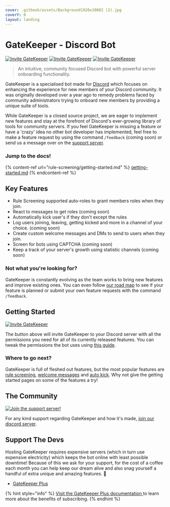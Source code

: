 ```yaml
---
cover: .gitbook/assets/Background1920x10802 (2).jpg
coverY: 0
layout: landing
---
```


# GateKeeper - Discord Bot

[![Invite GateKeeper](https://img.shields.io/badge/INVITE-GATEKEEPER-5865F2?style=for-the-badge)](https://invite.gatekeeperbot.net) [![Invite GateKeeper](https://img.shields.io/discord/330400856128225282?color=5865F2\&label=SUPPORT%20SERVER\&style=for-the-badge)](https://support.gatekeeperbot.net) [![Invite GateKeeper](https://img.shields.io/badge/RELEASE%20VERSION-V3.0.0-5865F2?style=for-the-badge)](https://roadmap.gatekeeperbot.net)

> An intuitive, community focused Discord bot with powerful server onboarding functionality.

GateKeeper is a specialised bot made for [Discord](https://discord.com/) which focuses on enhancing the experience for new members of your Discord community. It was originally developed over a year ago to remedy problems faced by community administrators trying to onboard new members by providing a unique suite of tools.

While GateKeeper is a closed source project, we are eager to implement new features and stay at the forefront of Discord's ever-growing library of tools for community servers. If you feel GateKeeper is missing a feature or have a 'crazy' idea no other bot developer has implemented, feel free to make a feature request by using the command `/feedback` (coming soon) or send us a message over on the [support server](https://support.gatekeeperbot.net).

### Jump to the docs!

{% content-ref url="rule-screening/getting-started.md" %}
[getting-started.md](rule-screening/getting-started.md)
{% endcontent-ref %}

## Key Features

* Rule Screening supported auto-roles to grant members roles when they join.
* React to messages to get roles (coming soon)
* Automatically kick user's if they don't except the rules
* Log users joining, leaving, getting kicked and more in a channel of your choice. (coming soon)
* Create custom welcome messages and DMs to send to users when they join.
* Screen for bots using CAPTCHA (coming soon)
* Keep a track of your server's growth using statistic channels (coming soon)

### Not what you're looking for?

GateKeeper is constantly evolving as the team works to bring new features and improve existing ones. You can even follow [our road map](https://roadmap.gatekeeperbot.net/) to see if your feature is planned or submit your own feature requests with the command `/feedback`.

## Getting Started

[![Invite GateKeeper](https://img.shields.io/badge/INVITE-GATEKEEPER-5865F2?style=for-the-badge)](https://invite.gatekeeperbot.net)

The button above will invite GateKeeper to your Discord server with all the permissions you need for all of its currently released features. You can tweak the permissions the bot uses using [this guide](extras/permissions.md).

### Where to go next?

GateKeeper is full of fleshed out features, but the most popular features are [rule screening](broken-reference), [welcome messages](broken-reference) and [auto kick](broken-reference). Why not give the getting started pages on some of the features a try!

## The Community

[![Join the support server!](https://img.shields.io/discord/330400856128225282?color=5865F2\&label=SUPPORT%20SERVER\&style=for-the-badge)](https://support.gatekeeperbot.net/)

For any kind support regarding GateKeeper and how it's made, [join our discord server](https://support.gatekeeperbot.net/).

## Support The Devs

Hosting GateKeeper requires expensive servers (which in turn use expensive electricity) which keeps the bot online with least possible downtime! Because of this we ask for your support, for the cost of a coffee each month you can help keep our dream alive and also snag yourself a handful of extra unique and amazing features. 💙

* [GateKeeper Plus](https://ko-fi.com/gatekeeperbot)

{% hint style="info" %}
[Visit the GateKeeper Plus documentation ](broken-reference)to learn more about the benefits of subscribing.
{% endhint %}
